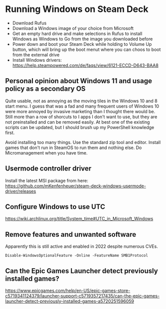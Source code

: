 # Running Windows on Steam Deck

- Download Rufus
- Download a Windows image of your choice from Microsoft
- Get an empty hard drive and make selections in Rufus to install Windows as
  Windows to Go from the image you downloaded before
- Power down and boot your Steam Deck while holding to Volume Up button, which
  will bring up the boot menut where you can choos to boot from the external
  drive
- Install Windows drivers:
  https://help.steampowered.com/de/faqs/view/6121-ECCD-D643-BAA8


## Personal opinion about Windows 11 and usage policy as a secondary OS

Quite usable, not as annoying as the moving tiles in the Windows 10 and 8 start
menu. I guess that was a fad and many frequent users of Windows 10 were more
annoyed by invasive marketing than I thought there would be. Still more than a
row of shorcuts to I apps I don't want to use, but they are not preinstalled and
can be removed easily. At best one of the existing scripts can be updated, but I
should brush up my PowerShell knowledge first.

Avoid installing too many things. Use the standard zip tool and editor. Install
games that don't run in SteamOS to run them and nothing else. Do Micromanagement
when you have time.


## Usermode controller driver

Install the latest MSI package from here:
https://github.com/mKenfenheuer/steam-deck-windows-usermode-driver/releases


## Configure Windows to use UTC

https://wiki.archlinux.org/title/System_time#UTC_in_Microsoft_Windows


## Remove features and unwanted software

Apparently this is still active and enabled in 2022 despite numerous CVEs.

```pwsh
Disable-WindowsOptionalFeature -Online -FeatureName SMB1Protocol
```

## Can the Epic Games Launcher detect previously installed games?

https://www.epicgames.com/help/en-US/epic-games-store-c5719341124379/launcher-support-c5719357217435/can-the-epic-games-launcher-detect-previously-installed-games-a5720251596059
